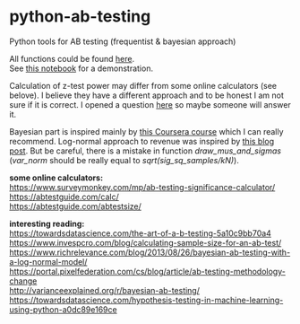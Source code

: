 # python-ab-testing
Python tools for AB testing (frequentist &amp; bayesian approach)

All functions could be found [here](tools).<br>
See [this notebook](AB_testing_demonstration.ipynb) for a demonstration.<br>

Calculation of z-test power may differ from some online calculators (see belove). I believe they have a different approach and to be honest I am not sure if it is correct. I opened a question [here](https://math.stackexchange.com/questions/3259058/ab-testing-power-of-2-sample-z-test) so maybe someone will answer it.<br>

Bayesian part is inspired mainly by [this Coursera course](https://www.coursera.org/learn/bayesian-statistics) which I can really recommend. Log-normal approach to revenue was inspired by [this blog post](https://www.richrelevance.com/blog/2013/08/26/bayesian-ab-testing-with-a-log-normal-model/). But be careful, there is a mistake in function _draw_mus_and_sigmas_ (_var_norm_ should be really equal to _sqrt(sig_sq_samples/kN)_).



**some online calculators:**<br>
https://www.surveymonkey.com/mp/ab-testing-significance-calculator/<br>
https://abtestguide.com/calc/<br>
https://abtestguide.com/abtestsize/<br>

**interesting reading:**<br>
https://towardsdatascience.com/the-art-of-a-b-testing-5a10c9bb70a4<br>
https://www.invespcro.com/blog/calculating-sample-size-for-an-ab-test/<br>
https://www.richrelevance.com/blog/2013/08/26/bayesian-ab-testing-with-a-log-normal-model/<br>
https://portal.pixelfederation.com/cs/blog/article/ab-testing-methodology-change<br>
http://varianceexplained.org/r/bayesian-ab-testing/<br>
https://towardsdatascience.com/hypothesis-testing-in-machine-learning-using-python-a0dc89e169ce<br>